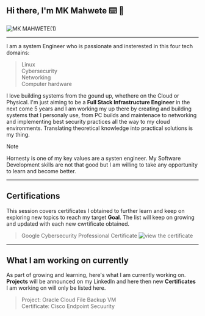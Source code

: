 ## Hi there, I'm MK Mahwete ⌨️ 🔌

![MK MAHWETE(1)](https://github.com/user-attachments/assets/a3daf8da-5de7-4fc3-a298-b06d9514506f)

<hr>

I am a system Engineer who is passionate and insterested in this four tech domains: <br>
  > Linux <br>
  > Cybersecurity <br>
  > Networking <br>
  > Computer hardware <br>

I love building systems from the gound up, whethere on the Cloud or Physical. I'm just 
aiming to be a **Full Stack Infrastructure Engineer** in the next come 5 years and I am working 
my up there by creating and building systems that I personaly use, from PC builds and maintenace to networking and 
implementing best security practices all the way to my cloud environments. Translating theoretical knowledge into practical solutions
is my thing.

> [!NOTE]
> Hornesty is one of my key values are a systen engineer. My Software Development skills are not that good but I am
> willing to take any opportunity to learn and become better.   

<hr>

## Certifications
This session covers certificates I obtained to further learn and keep on exploring new topics to reach my target **Goal**. The list
will keep on growing and updated with each new cwrtificate obtained.

> Google Cybersecurity Professional Certificate ![view the certificate](https://www.credly.com/badges/26c9a6fc-4ed8-460d-94da-11a685fe455d/public_url)

<hr>

## What I am working on currently
As part of growing and learning, here's what I am currently working on. **Projects** will be announced on my LinkedIn and here then new **Certificates**
I am working on will only be listed here.

> Project: Oracle Cloud File Backup VM <br>
> Certificate: Cisco Endpoint Secuurity
